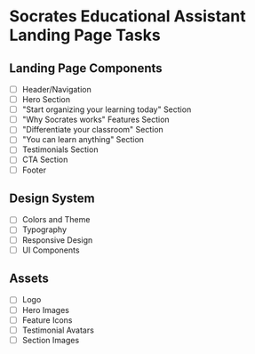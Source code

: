 # Socrates Educational Assistant Landing Page Tasks

## Landing Page Components
- [ ] Header/Navigation
- [ ] Hero Section
- [ ] "Start organizing your learning today" Section
- [ ] "Why Socrates works" Features Section
- [ ] "Differentiate your classroom" Section
- [ ] "You can learn anything" Section
- [ ] Testimonials Section
- [ ] CTA Section
- [ ] Footer

## Design System
- [ ] Colors and Theme
- [ ] Typography
- [ ] Responsive Design
- [ ] UI Components

## Assets
- [ ] Logo
- [ ] Hero Images
- [ ] Feature Icons
- [ ] Testimonial Avatars
- [ ] Section Images
